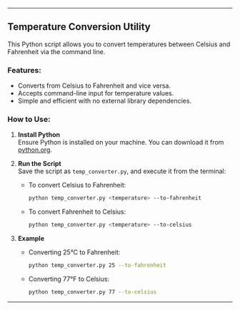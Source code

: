 
---

## Temperature Conversion Utility

This Python script allows you to convert temperatures between Celsius and Fahrenheit via the command line.

### Features:
- Converts from Celsius to Fahrenheit and vice versa.
- Accepts command-line input for temperature values.
- Simple and efficient with no external library dependencies.

### How to Use:

1. **Install Python**  
   Ensure Python is installed on your machine. You can download it from [python.org](https://www.python.org/).

2. **Run the Script**  
   Save the script as `temp_converter.py`, and execute it from the terminal:
   
   - To convert Celsius to Fahrenheit:
     ```bash
     python temp_converter.py <temperature> --to-fahrenheit
     ```
   - To convert Fahrenheit to Celsius:
     ```bash
     python temp_converter.py <temperature> --to-celsius
     ```

3. **Example**  
   - Converting 25°C to Fahrenheit:
     ```bash
     python temp_converter.py 25 --to-fahrenheit
     ```
   - Converting 77°F to Celsius:
     ```bash
     python temp_converter.py 77 --to-celsius
     ```

---

